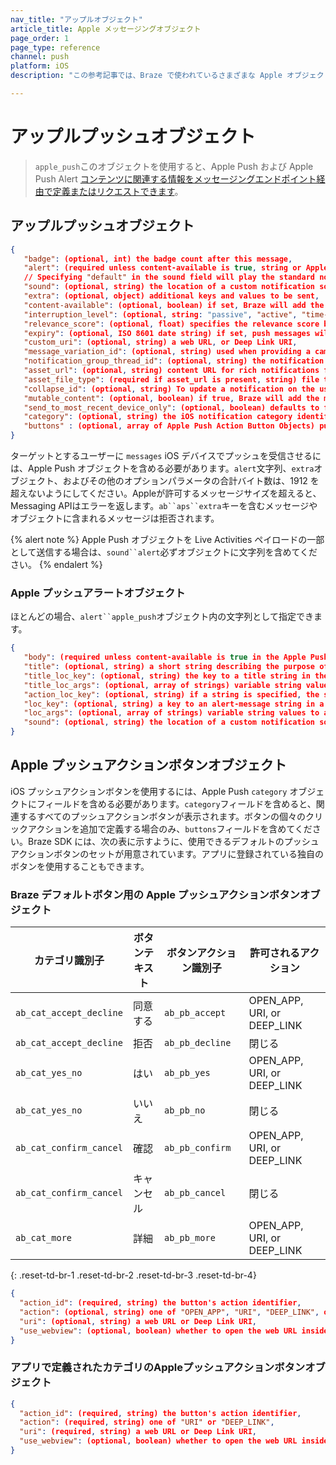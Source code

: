 ```yaml
---
nav_title: "アップルオブジェクト"
article_title: Apple メッセージングオブジェクト
page_order: 1
page_type: reference
channel: push
platform: iOS
description: "この参考記事では、Braze で使われているさまざまな Apple オブジェクトを一覧表示して説明しています。"

---
```


# アップルプッシュオブジェクト

> `apple_push`このオブジェクトを使用すると、Apple Push および Apple Push Alert [コンテンツに関連する情報をメッセージングエンドポイント経由で定義またはリクエストできます]({{site.baseurl}}/api/endpoints/messaging)。

## アップルプッシュオブジェクト

```json
{
   "badge": (optional, int) the badge count after this message,
   "alert": (required unless content-available is true, string or Apple Push Alert Object) the notification message,
   // Specifying "default" in the sound field will play the standard notification sound
   "sound": (optional, string) the location of a custom notification sound within the app,
   "extra": (optional, object) additional keys and values to be sent,
   "content-available": (optional, boolean) if set, Braze will add the "content-available" flag to the push payload,
   "interruption_level": (optional, string: "passive", "active", "time-sensitive", or "critical") specifies the interruption level passed (iOS 15+),
   "relevance_score": (optional, float) specifies the relevance score between 0.0 and 1.0 used for grouping notification summaries (iOS 15+),
   "expiry": (optional, ISO 8601 date string) if set, push messages will expire at the specified datetime,
   "custom_uri": (optional, string) a web URL, or Deep Link URI,
   "message_variation_id": (optional, string) used when providing a campaign_id to specify which message variation this message should be tracked under (must be an iOS Push Message),
   "notification_group_thread_id": (optional, string) the notification group thread ID the notification will be sent with,
   "asset_url": (optional, string) content URL for rich notifications for devices using iOS 10 or higher,
   "asset_file_type": (required if asset_url is present, string) file type of the asset - one of "aif", "gif", "jpg", "m4a", "mp3", "mp4", "png", or "wav",
   "collapse_id": (optional, string) To update a notification on the user's device after you've issued it, send another notification with the same collapse ID you used previously
   "mutable_content": (optional, boolean) if true, Braze will add the mutable-content flag to the payload and set it to 1. The mutable-content flag is automatically set to 1 when sending a rich notification, regardless of the value of this parameter.
   "send_to_most_recent_device_only": (optional, boolean) defaults to false, if set to true, Braze will only send this push to a user's most recently used iOS device, rather than all eligible iOS devices,
   "category": (optional, string) the iOS notification category identifier for displaying push action buttons,
   "buttons" : (optional, array of Apple Push Action Button Objects) push action buttons to display
}
```

ターゲットとするユーザーに `messages` iOS デバイスでプッシュを受信させるには、Apple Push オブジェクトを含める必要があります。`alert`文字列、`extra`オブジェクト、およびその他のオプションパラメータの合計バイト数は、1912 を超えないようにしてください。Appleが許可するメッセージサイズを超えると、Messaging APIはエラーを返します。`ab``aps``extra`キーを含むメッセージやオブジェクトに含まれるメッセージは拒否されます。

{% alert note %}
Apple Push オブジェクトを Live Activities ペイロードの一部として送信する場合は、`sound``alert`必ずオブジェクトに文字列を含めてください。
{% endalert %}

### Apple プッシュアラートオブジェクト

ほとんどの場合、`alert``apple_push`オブジェクト内の文字列として指定できます。

```json
{
   "body": (required unless content-available is true in the Apple Push Object, string) the text of the alert message,
   "title": (optional, string) a short string describing the purpose of the notification, displayed as part of the Apple Watch notification interface,
   "title_loc_key": (optional, string) the key to a title string in the `Localizable.strings` file for the current localization,
   "title_loc_args": (optional, array of strings) variable string values to appear in place of the format specifiers in title_loc_key,
   "action_loc_key": (optional, string) if a string is specified, the system displays an alert that includes the Close and View buttons, the string is used as a key to get a localized string in the current localization to use for the right button's title instead of "View",
   "loc_key": (optional, string) a key to an alert-message string in a Localizable.strings file for the current localization,
   "loc_args": (optional, array of strings) variable string values to appear in place of the format specifiers in loc_key,
   "sound": (optional, string) the location of a custom notification sound within the app (live activities only),
}
```

## Apple プッシュアクションボタンオブジェクト

iOS プッシュアクションボタンを使用するには、Apple Push `category` オブジェクトにフィールドを含める必要があります。`category`フィールドを含めると、関連するすべてのプッシュアクションボタンが表示されます。ボタンの個々のクリックアクションを追加で定義する場合のみ、`buttons`フィールドを含めてください。Braze SDK には、次の表に示すように、使用できるデフォルトのプッシュアクションボタンのセットが用意されています。アプリに登録されている独自のボタンを使用することもできます。

### Braze デフォルトボタン用の Apple プッシュアクションボタンオブジェクト

| カテゴリ識別子 | ボタンテキスト | ボタンアクション識別子 | 許可されるアクション |
|-----------------------|-------------|--------------------------|-------------------------|
| `ab_cat_accept_decline` | 同意する | `ab_pb_accept` |  OPEN\_APP, URI, or DEEP\_LINK |
| `ab_cat_accept_decline` | 拒否 | `ab_pb_decline` | 閉じる |
| `ab_cat_yes_no` | はい | `ab_pb_yes` | OPEN\_APP, URI, or DEEP\_LINK |
| `ab_cat_yes_no` | いいえ | `ab_pb_no` | 閉じる |
| `ab_cat_confirm_cancel` | 確認 | `ab_pb_confirm` | OPEN\_APP, URI, or DEEP\_LINK |
| `ab_cat_confirm_cancel` | キャンセル | `ab_pb_cancel` | 閉じる |
| `ab_cat_more` | 詳細 | `ab_pb_more` | OPEN\_APP, URI, or DEEP\_LINK |
{: .reset-td-br-1 .reset-td-br-2 .reset-td-br-3  .reset-td-br-4}

```json
{
  "action_id": (required, string) the button's action identifier,
  "action": (optional, string) one of "OPEN_APP", "URI", "DEEP_LINK", or "CLOSE". Defaults to either "OPEN_APP" or "CLOSE" depending on the button,
  "uri": (optional, string) a web URL or Deep Link URI,
  "use_webview": (optional, boolean) whether to open the web URL inside the app if the action is "URI", defaults to true
}
```

### アプリで定義されたカテゴリのAppleプッシュアクションボタンオブジェクト

```json
{
  "action_id": (required, string) the button's action identifier,
  "action": (required, string) one of "URI" or "DEEP_LINK",
  "uri": (required, string) a web URL or Deep Link URI,
  "use_webview": (optional, boolean) whether to open the web URL inside the app if the action is "URI", defaults to true
}
```
